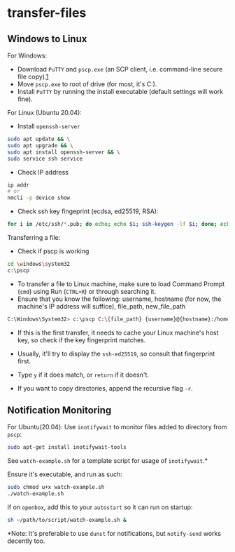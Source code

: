 # transfer-files

## Windows to Linux

For Windows:
* Download `PuTTY` and `pscp.exe` (an SCP client, i.e. command-line secure file copy).[1](https://www.chiark.greenend.org.uk/~sgtatham/putty/latest.html)
* Move `pscp.exe` to root of drive (for most, it's C:).
* Install `PuTTY` by running the install executable (default settings will work fine).

For Linux (Ubuntu 20.04):
* Install `openssh-server`
```bash
sudo apt update && \
sudo apt upgrade && \
sudo apt install openssh-server && \
sudo service ssh service
```

* Check IP address
```bash
ip addr
# or
nmcli -p device show
```
* Check ssh key fingeprint (ecdsa, ed25519, RSA):
```bash
for i in /etc/ssh/*.pub; do echo; echo $i; ssh-keygen -lf $i; done; echo
```

Transferring a file:
* Check if pscp is working
```bash
cd \windows\system32
c:\pscp
```
* To transfer a file to Linux machine, make sure to load Command Prompt (`cmd`) using Run (`CTRL+R`) or through searching it.
* Ensure that you know the following: username, hostname (for now, the machine's IP address will suffice), file_path, new_file_path
```bash
C:\Windows\System32> c:\pscp C:\{file_path} {username}@{hostname}:/home/{username}/{new_file_path}
```
* If this is the first transfer, it needs to cache your Linux machine's host key, so check if the key fingerprint matches.
* Usually, it'll try to display the `ssh-ed25519`, so consult that fingerprint first.
* Type `y` if it does match, or `return` if it doesn't.

* If you want to copy directories, append the recursive flag `-r`.

## Notification Monitoring
For Ubuntu(20.04):
Use `inotifywait` to monitor files added to directory from `pscp`:
```bash
sudo apt-get install inotifywait-tools
```
See `watch-example.sh` for a template script for usage of `inotifywait`.*

Ensure it's executable, and run as such:

```bash
sudo chmod u+x watch-example.sh
./watch-example.sh
```

If on `openbox`, add this to your `autostart` so it can run on startup:
```bash
sh ~/path/to/script/watch-example.sh &
```

*Note: It's preferable to use `dunst` for notifications, but `notify-send` works decently too.
